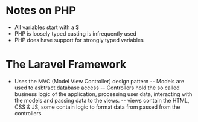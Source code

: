 # Notes on PHP

- All variables start with a $
- PHP is loosely typed casting is infrequently used
- PHP does have support for strongly typed variables

# The Laravel Framework
- Uses the MVC (Model View Controller) design pattern
-- Models are used to asbtract database access
-- Controllers hold the so called business logic of the application, processing user data, interacting with the models and passing data to the views.
-- views contain the HTML, CSS & JS, some contain logic to format data from passed from the controllers
